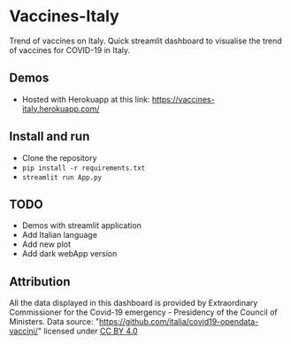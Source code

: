 # Vaccines-Italy
Trend of vaccines on Italy.
Quick streamlit dashboard to visualise the trend of vaccines for COVID-19 in Italy.

## Demos

* Hosted with Herokuapp at this link: https://vaccines-italy.herokuapp.com/
## Install and run

- Clone the repository
- `pip install -r requirements.txt`
- `streamlit run App.py`

## TODO
* Demos with streamlit application
* Add Italian language
* Add new plot
* Add dark webApp version


## Attribution

All the data displayed in this dashboard is provided by Extraordinary Commissioner for the Covid-19 emergency - Presidency of the Council of Ministers. Data source: "https://github.com/italia/covid19-opendata-vaccini/"
 licensed under [CC BY 4.0](https://creativecommons.org/licenses/by/4.0/)